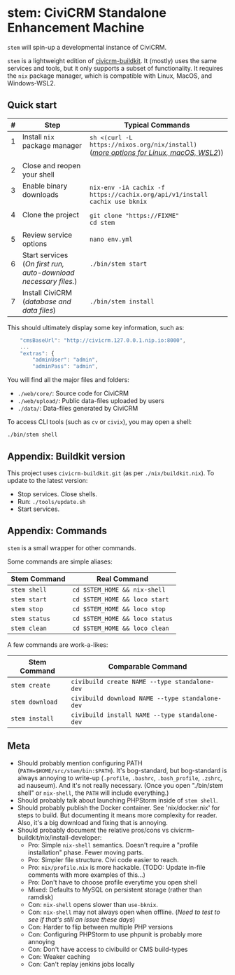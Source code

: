 # stem: CiviCRM Standalone Enhancement Machine

`stem` will spin-up a developmental instance of CiviCRM.

`stem` is a lightweight edition of [civicrm-buildkit](https://github.com/civicrm/civicrm-buildkit/). It (mostly) uses the same services and tools, but it only supports a subset of functionality.
It requires the `nix` package manager, which is compatible with Linux, MacOS, and Windows-WSL2.

## Quick start

| # | Step | Typical Commands |
| -- | -- | -- |
| 1<br/><br/> | Install `nix` package manager<br/><br/> | `sh <(curl -L https://nixos.org/nix/install)`<br/> (*[more options for Linux, macOS, WSL2](https://nixos.org/download)*)) |
| 2 | Close and reopen your shell | |
| 3<br/><br/> | Enable binary downloads <br/><br/> | `nix-env -iA cachix -f https://cachix.org/api/v1/install` <br/> `cachix use bknix` |
| 4<br/><br/>   | Clone the project <br/><br/> | `git clone "https://FIXME"` <br/> `cd stem` |
| 5 | Review service options | `nano env.yml` |
| 6<br/><br/> | Start services<br/> (*On first run, auto-download necessary files.*) | `./bin/stem start` <br/><br/> |
| 7 | Install CiviCRM (*database and data files*) | `./bin/stem install` |

This should ultimately display some key information, such as:

```javascript
    "cmsBaseUrl": "http://civicrm.127.0.0.1.nip.io:8000",
    ...
    "extras": {
        "adminUser": "admin",
        "adminPass": "admin",
```

You will find all the major files and folders:

* `./web/core/`: Source code for CiviCRM
* `./web/upload/`: Public data-files uploaded by users
* `./data/`: Data-files generated by CiviCRM

To access CLI tools (such as `cv` or `civix`), you may open a shell:

```
./bin/stem shell
```

## Appendix: Buildkit version

This project uses `civicrm-buildkit.git` (as per `./nix/buildkit.nix`). To update to the latest version:

* Stop services. Close shells.
* Run: `./tools/update.sh`
* Start services.

## Appendix: Commands

`stem` is a small wrapper for other commands.

Some commands are simple aliases:

| Stem Command    | Real Command   |
| --              | --             |
| `stem shell`    | `cd $STEM_HOME && nix-shell`    |
| `stem start`    | `cd $STEM_HOME && loco start`   |
| `stem stop`     | `cd $STEM_HOME && loco stop`    |
| `stem status`   | `cd $STEM_HOME && loco status`  |
| `stem clean`    | `cd $STEM_HOME && loco clean`   |

A few commands are work-a-likes:

| Stem Command     | Comparable Command   |
| --               | --             |
| `stem create`    | `civibuild create NAME --type standalone-dev`   |
| `stem download`  | `civibuild download NAME --type standalone-dev` |
| `stem install`   | `civibuild install NAME --type standalone-dev`  |

## Meta

* Should probably mention configuring PATH (`PATH=$HOME/src/stem/bin:$PATH`). It's bog-standard, but bog-standard is always annoying to write-up (`.profile`, `.bashrc`, `.bash_profile`, `.zshrc`, ad nauseum).
  And it's not really necessary. (Once you open "./bin/stem shell" or `nix-shell`, the `PATH` will include everything.)
* Should probably talk about launching PHPStorm inside of `stem shell`.
* Should probably publish the Docker container. See 'nix/docker.nix' for steps to build. But documenting it means more complexity for reader. Also, it's a big download and fixing that is annoying.
* Should probably document the relative pros/cons vs civicrm-buildkit/nix/install-developer:
    * Pro: Simple `nix-shell` semantics. Doesn't require a "profile installation" phase. Fewer moving parts.
    * Pro: Simpler file structure. Civi code easier to reach.
    * Pro: `nix/profile.nix` is more hackable. (TODO: Update in-file comments with more examples of this...)
    * Pro: Don't have to choose profile everytime you open shell
    * Mixed: Defaults to MySQL on persistent storage (rather than ramdisk)
    * Con: `nix-shell` opens slower than `use-bknix`.
    * Con: `nix-shell` may not always open when offline. (*Need to test to see if that's still an issue these days*)
    * Con: Harder to flip between multiple PHP versions
    * Con: Configuring PHPStorm to use phpunit is probably more annoying
    * Con: Don't have access to civibuild or CMS build-types
    * Con: Weaker caching
    * Con: Can't replay jenkins jobs locally
